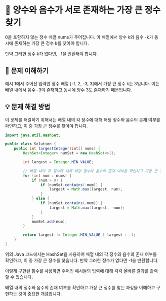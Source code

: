 # 🚀 양수와 음수가 서로 존재하는 가장 큰 정수 찾기 

0을 포함하지 않는 정수 배열 nums가 주어집니다. 이 배열에서 양수 k와 음수 -k가 동시에 존재하는 가장 큰 정수 k를 찾아야 합니다.

만약 그러한 정수 k가 없다면, -1을 반환해야 합니다.

## 📝 문제 이해하기 

예시 1에서 주어진 입력인 정수 배열 [-1, 2, -3, 3]에서 가장 큰 정수 k는 3입니다. 이는 배열 내에서 음수 -3이 존재하고 동시에 양수 3도 존재하기 때문입니다.

## 💡 문제 해결 방법 

이 문제를 해결하기 위해서는 배열 내의 각 정수에 대해 해당 정수와 음수의 존재 여부를 확인하고, 이 중 가장 큰 정수를 찾아야 합니다.

```java
import java.util.HashSet;

public class Solution {
    public int largestInteger(int[] nums) {
        HashSet<Integer> numSet = new HashSet<>();

        int largest = Integer.MIN_VALUE;

        // 배열 내의 각 정수에 대해 해당 정수와 음수의 존재 여부를 확인하고 가장 큰 정수를 찾기
        for (int num : nums) {
            if (num > 0) {
                if (numSet.contains(-num)) {
                    largest = Math.max(largest, num);
                }
            } else {
                if (numSet.contains(-num)) {
                    largest = Math.max(largest, -num);
                }
            }
            numSet.add(num);
        }

        return largest != Integer.MIN_VALUE ? largest : -1;
    }
}
```

위의 Java 코드에서는 HashSet을 사용하여 배열 내의 각 정수와 음수의 존재 여부를 확인하고, 이 중 가장 큰 정수를 찾습니다. 만약 그러한 정수가 없다면 -1을 반환합니다.

이렇게 구현된 함수를 사용하면 주어진 예시들의 입력에 대해 각각 올바른 결과를 출력할 수 있습니다.

배열 내의 정수와 음수의 존재 여부를 확인하고 가장 큰 정수를 찾는 과정을 이해하고 구현하는 것이 중요한 개념입니다.
